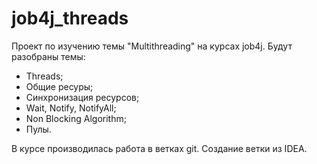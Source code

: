# job4j_threads

Проект по изучению темы "Multithreading" на курсах job4j.
Будут разобраны темы:
- Threads;
- Общие ресуры;
- Синхронизация ресурсов;
- Wait, Notify, NotifyAll;
- Non Blocking Algorithm;
- Пулы.


В курсе производилась работа в ветках git.
Создание ветки из IDEA.